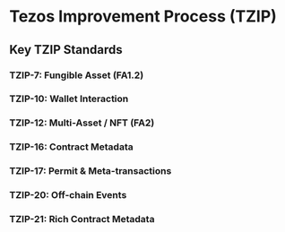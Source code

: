 # Tezos Improvement Process \(TZIP\)



## Key TZIP Standards

### TZIP-7: Fungible Asset \(FA1.2\)

### TZIP-10: Wallet Interaction

### TZIP-12: Multi-Asset / NFT \(FA2\)

### TZIP-16: Contract Metadata

### TZIP-17: Permit & Meta-transactions

### TZIP-20: Off-chain Events

### TZIP-21: Rich Contract Metadata

